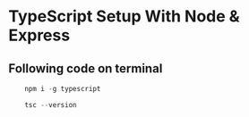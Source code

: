# TypeScript Setup With Node & Express

## Following code on terminal
```js
    npm i -g typescript

    tsc --version
```

